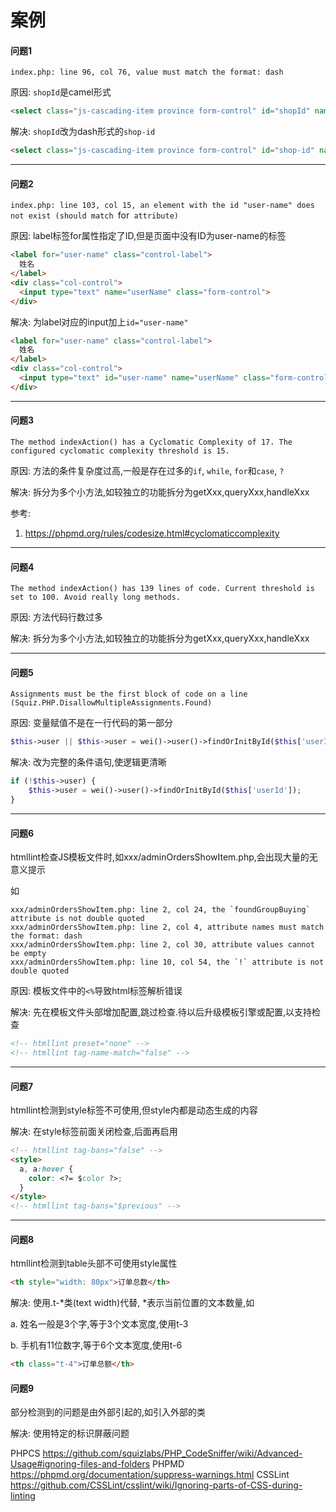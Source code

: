 # 案例

#### 问题1

`index.php: line 96, col 76, value must match the format: dash`

原因: `shopId`是camel形式

```html
<select class="js-cascading-item province form-control" id="shopId" name="shopId">
```

解决: `shopId`改为dash形式的`shop-id`

```html
<select class="js-cascading-item province form-control" id="shop-id" name="shopId">
```

---

#### 问题2

`index.php: line 103, col 15, an element with the id "user-name" does not exist (should match `for` attribute)`

原因: label标签for属性指定了ID,但是页面中没有ID为user-name的标签

```html
<label for="user-name" class="control-label">
  姓名
</label>
<div class="col-control">
  <input type="text" name="userName" class="form-control">
</div>
```

解决: 为label对应的input加上`id="user-name"`

```html
<label for="user-name" class="control-label">
  姓名
</label>
<div class="col-control">
  <input type="text" id="user-name" name="userName" class="form-control">
</div>
```

---

#### 问题3

`The method indexAction() has a Cyclomatic Complexity of 17. The configured cyclomatic complexity threshold is 15.`

原因: 方法的条件复杂度过高,一般是存在过多的`if`, `while`, `for`和`case`, `?`

解决: 拆分为多个小方法,如较独立的功能拆分为getXxx,queryXxx,handleXxx

参考:

1. https://phpmd.org/rules/codesize.html#cyclomaticcomplexity

---

#### 问题4

`The method indexAction() has 139 lines of code. Current threshold is set to 100. Avoid really long methods.`

原因: 方法代码行数过多

解决: 拆分为多个小方法,如较独立的功能拆分为getXxx,queryXxx,handleXxx

---

#### 问题5

`Assignments must be the first block of code on a line (Squiz.PHP.DisallowMultipleAssignments.Found)`

原因: 变量赋值不是在一行代码的第一部分

```php
$this->user || $this->user = wei()->user()->findOrInitById($this['userId']);
```

解决: 改为完整的条件语句,使逻辑更清晰

```php
if (!$this->user) {
    $this->user = wei()->user()->findOrInitById($this['userId']);
}
```

----

#### 问题6

htmllint检查JS模板文件时,如xxx/adminOrdersShowItem.php,会出现大量的无意义提示

如

```
xxx/adminOrdersShowItem.php: line 2, col 24, the `foundGroupBuying` attribute is not double quoted
xxx/adminOrdersShowItem.php: line 2, col 4, attribute names must match the format: dash
xxx/adminOrdersShowItem.php: line 2, col 30, attribute values cannot be empty
xxx/adminOrdersShowItem.php: line 10, col 54, the `!` attribute is not double quoted
```

原因: 模板文件中的`<%`导致html标签解析错误

解决: 先在模板文件头部增加配置,跳过检查.待以后升级模板引擎或配置,以支持检查

```html
<!-- htmllint preset="none" -->
<!-- htmllint tag-name-match="false" -->
```

---

#### 问题7

htmllint检测到style标签不可使用,但style内都是动态生成的内容

解决: 在style标签前面关闭检查,后面再启用

```html
<!-- htmllint tag-bans="false" -->
<style>
  a, a:hover {
    color: <?= $color ?>;
  }
</style>
<!-- htmllint tag-bans="$previous" -->
```

---

#### 问题8

htmllint检测到table头部不可使用style属性

```html
<th style="width: 80px">订单总数</th>
```

解决: 使用.t-*类(text width)代替, *表示当前位置的文本数量,如

a. 姓名一般是3个字,等于3个文本宽度,使用t-3

b. 手机有11位数字,等于6个文本宽度,使用t-6

```html
<th class="t-4">订单总额</th>
```

#### 问题9

部分检测到的问题是由外部引起的,如引入外部的类

解决: 使用特定的标识屏蔽问题

PHPCS https://github.com/squizlabs/PHP_CodeSniffer/wiki/Advanced-Usage#ignoring-files-and-folders
PHPMD https://phpmd.org/documentation/suppress-warnings.html
CSSLint https://github.com/CSSLint/csslint/wiki/Ignoring-parts-of-CSS-during-linting
